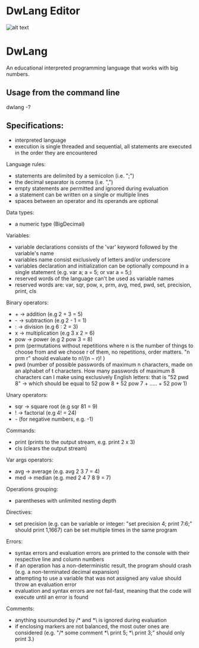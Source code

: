# DwLang Editor
![alt text](https://i.imgur.com/Hnd2nvG.png "DwLang Editor")

# DwLang
An educational interpreted programming language that works with big numbers.

## Usage from the command line
dwlang -?

## Specifications:
  - interpreted language
  - execution is single threaded and sequential, all statements are executed in the order they are encountered
  
Language rules: 
  - statements are delimited by a semicolon (i.e. ";")
  - the decimal separator is comma (i.e. ",")
  - empty statements are permitted and ignored during evaluation
  - a statement can be written on a single or multiple lines
  - spaces between an operator and its operands are optional

Data types:
  - a numeric type (BigDecimal)

Variables:
  - variable declarations consists of the 'var' keyword followed by the variable's name
  - variables name consist exclusively of letters and/or underscore
  - variables declaration and initialization can be optionally compound in a single statement (e.g. var a; a = 5; or var a = 5;)
  - reserved words of the language can't be used as variable names
  - reserved words are: var, sqr, pow, x, prm, avg, med, pwd, set, precision, print, cls

Binary operators:
  - \+ -> addition (e.g 2 + 3 = 5)
  - \- -> subtraction (e.g 2 - 1 = 1)
  - : -> division (e.g 6 : 2 = 3)
  - x -> multiplication (e.g 3 x 2 = 6)
  - pow -> power (e.g 2 pow 3 = 8)
  - prm (permutations without repetitions where n is the number of things to choose
from and we choose r of them, no repetitions, order matters. "n prm r" should evaluate to n!/(n − r)! )
  - pwd (number of possible passwords of maximum n characters, made on an alphabet of t
characters. How many passwords of maximum 8 characters can I make using exclusively English letters: that is "52 pwd 8" -> which should be equal to 52 pow 8 + 52 pow 7 + ..... + 52 pow 1)

Unary operators:
  - sqr -> square root (e.g sqr 81 = 9)
  - ! -> factorial (e.g 4! = 24)
  - \- (for negative numbers, e.g. -1)

Commands:
  - print (prints to the output stream, e.g. print 2 x 3)
  - cls (clears the output stream)

Var args operators:
  - avg -> average (e.g. avg 2 3 7 = 4)
  - med -> median (e.g. med 2 4 7 8 9 = 7)

Operations grouping:
  - parentheses with unlimited nesting depth

Directives:
  - set precision <n> (e.g. <n> can be variable or integer: "set precision 4; print 7:6;" should print 1,1667) can be set multiple times in the same program

Errors:
  - syntax errors and evaluation errors are printed to the console with their respective line and column numbers
  - if an operation has a non-deterministic result, the program should crash (e.g. a non-terminated decimal
expansion)
  - attempting to use a variable that was not assigned any value should throw an evaluation error
  - evaluation and syntax errors are not fail-fast, meaning that the code will execute until an error is found

Comments:
  - anything sourounded by /* and *\ is ignored during evaluation 
  - if enclosing markers are not balanced, the most outer ones are considered (e.g. "/* some comment *\ print 5; *\ print 3;" should only print 3.)
